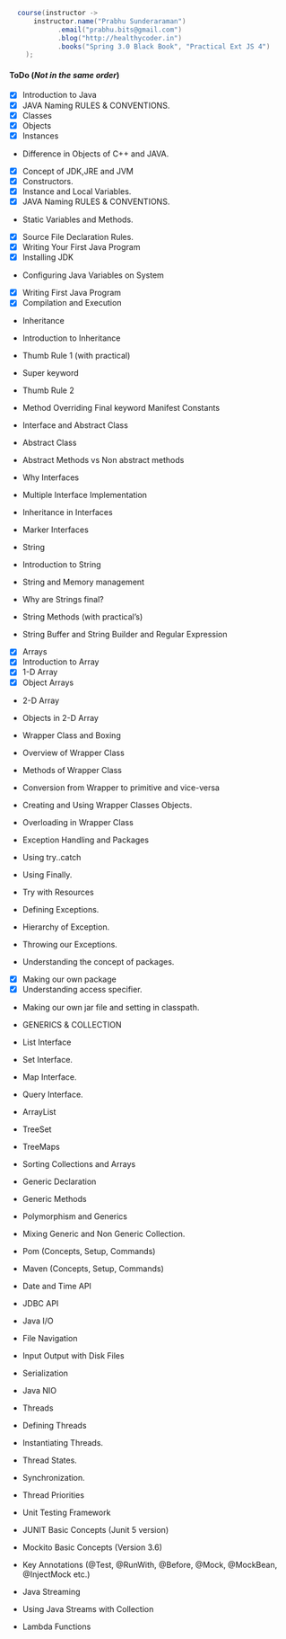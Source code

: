 ```java
  course(instructor -> 
      instructor.name("Prabhu Sunderaraman")
            .email("prabhu.bits@gmail.com")
            .blog("http://healthycoder.in")
            .books("Spring 3.0 Black Book", "Practical Ext JS 4")
    );
```

#### ToDo (_Not in the same order_)


* [x] Introduction to Java
* [x] JAVA Naming RULES & CONVENTIONS.
* [x] Classes
* [x] Objects
* [x] Instances
* Difference in Objects of C++ and JAVA.
* [x] Concept of JDK,JRE and JVM
* [x] Constructors.
* [x] Instance and Local Variables.
* [x] JAVA Naming RULES & CONVENTIONS.
* Static Variables and Methods.
* [x] Source File Declaration Rules.
* [x] Writing Your First Java Program
* [x] Installing JDK
* Configuring Java Variables on System
* [x] Writing First Java Program
* [x] Compilation and Execution

* Inheritance
* Introduction to Inheritance
* Thumb Rule 1 (with practical)
* Super keyword
* Thumb Rule 2
* Method Overriding Final keyword Manifest Constants
* Interface and Abstract Class 

* Abstract Class
* Abstract Methods vs Non abstract methods
* Why Interfaces
* Multiple Interface Implementation
* Inheritance in Interfaces
* Marker Interfaces
* String

* Introduction to String
* String and Memory management
* Why are Strings final?
* String Methods (with practical’s)
* String Buffer and String Builder and Regular Expression

* [x] Arrays
* [x] Introduction to Array
* [x] 1-D Array
* [x] Object Arrays
* 2-D Array
* Objects in 2-D Array

* Wrapper Class and Boxing
* Overview of Wrapper Class
* Methods of Wrapper Class
* Conversion from Wrapper to primitive and vice-versa
* Creating and Using Wrapper Classes Objects.
* Overloading in Wrapper Class
* Exception Handling and Packages
* Using try..catch
* Using Finally.
* Try with Resources
* Defining Exceptions.
* Hierarchy of Exception.
* Throwing our Exceptions.

* Understanding the concept of packages.
* [x] Making our own package
* [x] Understanding access specifier.
* Making our own jar file and setting in classpath.
* GENERICS & COLLECTION 

* List Interface
* Set Interface.
* Map Interface.
* Query Interface.
* ArrayList
* TreeSet
* TreeMaps
* Sorting Collections and Arrays
* Generic Declaration
* Generic Methods
* Polymorphism and Generics
* Mixing Generic and Non Generic Collection.

* Pom (Concepts, Setup, Commands)
* Maven  (Concepts, Setup, Commands)
* Date and Time API
* JDBC API


* Java I/O 

* File Navigation
* Input Output with Disk Files
* Serialization
* Java NIO


* Threads
* Defining Threads
* Instantiating Threads.
* Thread States.
* Synchronization.
* Thread Priorities
* Unit Testing Framework

* JUNIT Basic Concepts (Junit 5 version)
* Mockito Basic Concepts (Version 3.6)
* Key Annotations (@Test, @RunWith, @Before, @Mock, @MockBean, @InjectMock etc.)

* Java Streaming
* Using Java Streams with Collection
* Lambda Functions
